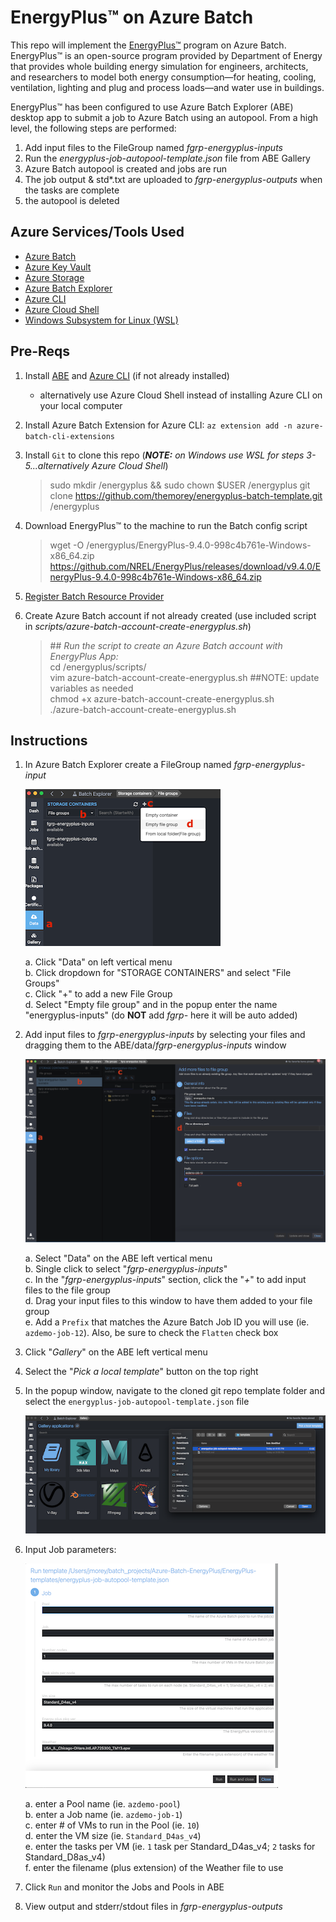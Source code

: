 # EnergyPlus™ on Azure Batch
This repo will implement the [EnergyPlus™](https://energyplus.net/) program on Azure Batch.  EnergyPlus™ is an open-source program provided by Department of Energy that provides whole building energy simulation for engineers, architects, and researchers to model both energy consumption—for heating, cooling, ventilation, lighting and plug and process loads—and water use in buildings. 


EnergyPlus™ has been configured to use Azure Batch Explorer (ABE) desktop app to submit a job to Azure Batch using an autopool.  From a high level, the following steps are performed:


  1. Add input files to the FileGroup named _fgrp-energyplus-inputs_  
  2. Run the _energyplus-job-autopool-template.json_ file from ABE Gallery  
  3. Azure Batch autopool is created and jobs are run 
  5. The job output & std*.txt are uploaded to _fgrp-energyplus-outputs_ when the tasks are complete  
  6. the autopool is deleted  

## Azure Services/Tools Used
  - [Azure Batch](https://docs.microsoft.com/en-us/azure/batch/)
  - [Azure Key Vault](https://docs.microsoft.com/en-us/azure/key-vault/general/)
  - [Azure Storage](https://docs.microsoft.com/en-us/azure/storage/blobs/)
  - [Azure Batch Explorer](https://azure.github.io/BatchExplorer/)
  - [Azure CLI](https://docs.microsoft.com/en-us/cli/azure/)
  - [Azure Cloud Shell](https://docs.microsoft.com/en-us/azure/cloud-shell/overview)
  - [Windows Subsystem for Linux (WSL)](https://docs.microsoft.com/en-us/windows/wsl/install-win10#manual-installation-steps)


## Pre-Reqs
  1. Install [ABE](https://azure.github.io/BatchExplorer/) and [Azure CLI](https://docs.microsoft.com/en-us/cli/azure/install-azure-cli) (if not already installed)
      - alternatively use Azure Cloud Shell instead of installing Azure CLI on your local computer  
  2. Install Azure Batch Extension for Azure CLI:  `az extension add -n azure-batch-cli-extensions`  
  3. Install `Git` to clone this repo (_**NOTE:** on Windows use WSL for steps 3-5...alternatively Azure Cloud Shell_)
      > sudo mkdir /energyplus && sudo chown $USER /energyplus
      > git clone https://github.com/themorey/energyplus-batch-template.git /energyplus
  
  4. Download EnergyPlus™ to the machine to run the Batch config script  
      > wget -O /energyplus/EnergyPlus-9.4.0-998c4b761e-Windows-x86_64.zip https://github.com/NREL/EnergyPlus/releases/download/v9.4.0/EnergyPlus-9.4.0-998c4b761e-Windows-x86_64.zip
  
  5. [Register Batch Resource Provider](https://docs.microsoft.com/en-us/azure/batch/batch-account-create-portal#allow-azure-batch-to-access-the-subscription-one-time-operation)  

  6. Create Azure Batch account if not already created (use included script in _scripts/azure-batch-account-create-energyplus.sh_)  
 
      > \## _Run the script to create an Azure Batch account with EnergyPlus App:_  
      > cd /energyplus/scripts/  
      > vim azure-batch-account-create-energyplus.sh  ##NOTE: update variables as needed  
      > chmod +x azure-batch-account-create-energyplus.sh  
      > ./azure-batch-account-create-energyplus.sh  


## Instructions
  1. In Azure Batch Explorer create a FileGroup named _fgrp-energyplus-input_  

      ![ABE File Group Create](./images/ABE-data-fgrp.png)  
      
      a.  Click "Data" on left vertical menu  
      b.  Click dropdown for "STORAGE CONTAINERS" and select "File Groups"  
      c.  Click "+" to add a new File Group  
      d.  Select "Empty file group" and in the popup enter the name "energyplus-inputs"  (do **NOT** add _fgrp-_ here it will be auto added)
      
  2.  Add input files to _fgrp-energyplus-inputs_ by selecting your files and dragging them to the ABE/data/_fgrp-energyplus-inputs_ window  
    
      ![ABE Add Input Files](./images/ABE_fgrp-add-files-dir.png)  
      
      a.  Select "Data" on the ABE left vertical menu  
      b.  Single click to select "_fgrp-energyplus-inputs_"  
      c.  In the "_fgrp-energyplus-inputs_" section, click the "_+_" to add input files to the file group  
      d.  Drag your input files to this window to have them added to your file group  
      e.  Add a `Prefix` that matches the Azure Batch Job ID you will use (ie. `azdemo-job-12`).  Also, be sure to check the `Flatten` check box  
      
  3.  Click "_Gallery_" on the ABE left vertical menu  
  4.  Select the "_Pick a local template_" button on the top right  
  5.  In the popup window, navigate to the cloned git repo template folder and select the `energyplus-job-autopool-template.json` file  
  
      ![ABE Template](./images/ABE-gallery-template.png)
      
  6.  Input Job parameters:  

       ![ABE Job popup](./images/ABE-job-popup.png) 
 
       a.  enter a Pool name (ie. `azdemo-pool`)  
       b.  enter a Job name  (ie. `azdemo-job-1`)  
       c.  enter # of VMs to run in the Pool (ie. `10`)  
       d.  enter the VM size (ie. `Standard_D4as_v4`)  
       e.  enter the tasks per VM (ie. `1` task per Standard_D4as_v4; `2` tasks for Standard_D8as_v4)  
       f.  enter the filename (plus extension) of the Weather file to use  
       
  7.  Click `Run` and monitor the Jobs and Pools in ABE  
  8.  View output and stderr/stdout files in _fgrp-energyplus-outputs_
